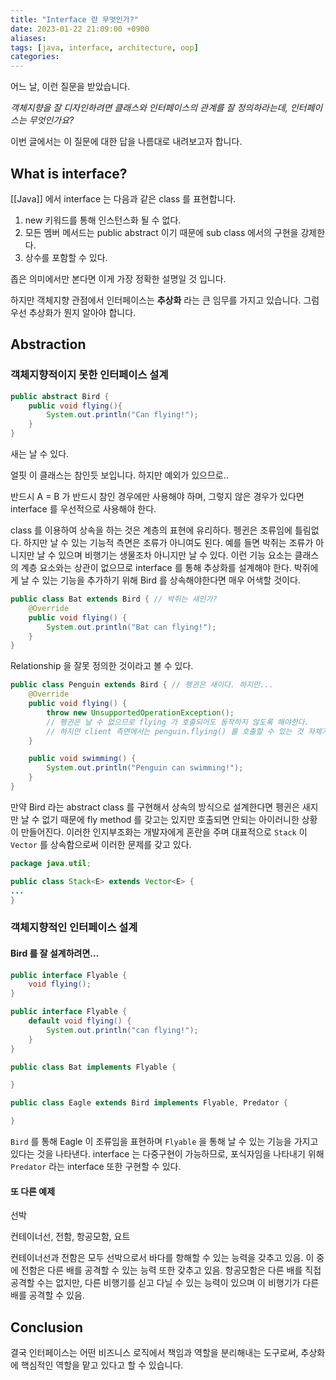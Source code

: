 ```yaml
---
title: "Interface 란 무엇인가?"
date: 2023-01-22 21:09:00 +0900
aliases: 
tags: [java, interface, architecture, oop]
categories: 
---
```


어느 날, 이런 질문을 받았습니다.

_객체지향을 잘 디자인하려면 클래스와 인터페이스의 관계를 잘 정의하라는데, 인터페이스는 무엇인가요?_

이번 글에서는 이 질문에 대한 답을 나름대로 내려보고자 합니다.

## What is interface?

[[Java]] 에서 interface 는 다음과 같은 class 를 표현합니다.

1. new 키워드를 통해 인스턴스화 될 수 없다.
2. 모든 멤버 메서드는 public abstract 이기 때문에 sub class 에서의 구현을 강제한다.
3. 상수를 포함할 수 있다.

좁은 의미에서만 본다면 이게 가장 정확한 설명일 것 입니다.

하지만 객체지향 관점에서 인터페이스는 **추상화** 라는 큰 임무를 가지고 있습니다. 그럼 우선 추상화가 뭔지 알아야 합니다.

## Abstraction

### 객체지향적이지 못한 인터페이스 설계

```java
public abstract Bird {
	public void flying(){
		System.out.println("Can flying!");
	}
}
```

새는 날 수 있다.

얼핏 이 클래스는 참인듯 보입니다. 하지만 예외가 있으므로..

반드시 A = B 가 반드시 참인 경우에만 사용해야 하며, 그렇지 않은 경우가 있다면 interface 를 우선적으로 사용해야 한다.

class 를 이용하여 상속을 하는 것은 계층의 표현에 유리하다. 펭귄은 조류임에 틀림없다. 하지만 날 수 있는 기능적 측면은 조류가 아니여도 된다. 예를 들면 박쥐는 조류가 아니지만 날 수 있으며 비행기는 생물조차 아니지만 날 수 있다. 이런 기능 요소는 클래스의 계층 요소와는 상관이 없으므로 interface 를 통해 추상화를 설계해야 한다. 박쥐에게 날 수 있는 기능을 추가하기 위해 Bird 를 상속해야한다면 매우 어색할 것이다.

```java
public class Bat extends Bird { // 박쥐는 새인가?
	@Override
	public void flying() { 
		System.out.println("Bat can flying!");
	}
}
```

Relationship 을 잘못 정의한 것이라고 볼 수 있다.

```java
public class Penguin extends Bird { // 펭귄은 새이다. 하지만... 
	@Override
	public void flying() { 
		throw new UnsupportedOperationException();
		// 펭귄은 날 수 없으므로 flying 가 호출되어도 동작하지 않도록 해야한다.
		// 하지만 client 측면에서는 penguin.flying() 를 호출할 수 있는 것 자체가 이미 충분히 어색하다.
	}

	public void swimming() {
		System.out.println("Penguin can swimming!");
	}
}
```

만약 Bird 라는 abstract class 를 구현해서 상속의 방식으로 설계한다면 펭귄은 새지만 날 수 없기 때문에 fly method 를 갖고는 있지만 호출되면 안되는 아이러니한 상황이 만들어진다. 이러한 인지부조화는 개발자에게 혼란을 주며 대표적으로 `Stack` 이 `Vector` 를 상속함으로써 이러한 문제를 갖고 있다.

```java
package java.util;

public class Stack<E> extends Vector<E> {
...
}
```


### 객체지향적인 인터페이스 설계

#### Bird 를 잘 설계하려면...

```java
public interface Flyable {
	void flying();
}
```

```java
public interface Flyable {
	default void flying() {
		System.out.println("can flying!");
	}
}
```

```java
public class Bat implements Flyable {

}
```

```java
public class Eagle extends Bird implements Flyable, Predator {

}
```

`Bird` 를 통해 Eagle 이 조류임을 표현하며 `Flyable` 을 통해 날 수 있는 기능을 가지고 있다는 것을 나타낸다. interface 는 다중구현이 가능하므로, 포식자임을 나타내기 위해 `Predator` 라는 interface 또한 구현할 수 있다.

#### 또 다른 예제

선박

컨테이너선, 전함, 항공모함, 요트

컨테이너선과 전함은 모두 선박으로서 바다를 항해할 수 있는 능력을 갖추고 있음. 이 중에 전함은 다른 배를 공격할 수 있는 능력 또한 갖추고 있음. 항공모함은 다른 배를 직접 공격할 수는 없지만, 다른 비행기를 싣고 다닐 수 있는 능력이 있으며 이 비행기가 다른 배를 공격할 수 있음. 

## Conclusion

결국 인터페이스는 어떤 비즈니스 로직에서 책임과 역할을 분리해내는 도구로써, 추상화에 핵심적인 역할을 맡고 있다고 할 수 있습니다.